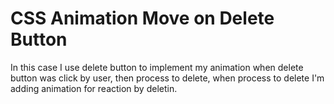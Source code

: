# CSS Animation Move on Delete Button

In this case I use delete button to implement my animation
when delete button was click by user, then process to delete, when process to delete I'm adding animation for reaction by deletin.
